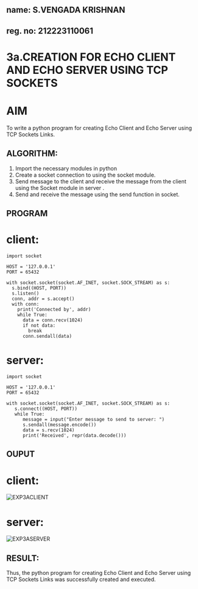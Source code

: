 ## name: S.VENGADA KRISHNAN
## reg. no: 212223110061
# 3a.CREATION FOR ECHO CLIENT AND ECHO SERVER USING TCP SOCKETS
# AIM
To write a python program for creating Echo Client and Echo Server using TCP
Sockets Links.
## ALGORITHM:
1. Import the necessary modules in python
2. Create a socket connection to using the socket module.
3. Send message to the client and receive the message from the client using the Socket module in
 server .
4. Send and receive the message using the send function in socket.
## PROGRAM
# client:
```
import socket

HOST = '127.0.0.1'  
PORT = 65432       

with socket.socket(socket.AF_INET, socket.SOCK_STREAM) as s:
  s.bind((HOST, PORT))
  s.listen()
  conn, addr = s.accept()
  with conn:
    print('Connected by', addr)
    while True:
      data = conn.recv(1024)
      if not data:
        break
      conn.sendall(data)
```
# server:
```
import socket

HOST = '127.0.0.1'  
PORT = 65432        

with socket.socket(socket.AF_INET, socket.SOCK_STREAM) as s:
   s.connect((HOST, PORT))
   while True:
      message = input("Enter message to send to server: ")
      s.sendall(message.encode())
      data = s.recv(1024)
      print('Received', repr(data.decode()))
```
## OUPUT

# client:
![EXP3ACLIENT](https://github.com/SVENGADAKRISHNAN/3a.Sockets_Creation_for_Echo_Client_and_Echo_Server/assets/147473084/b681344c-6702-43a4-add6-aa38c8b91d93)

# server:
![EXP3ASERVER](https://github.com/SVENGADAKRISHNAN/3a.Sockets_Creation_for_Echo_Client_and_Echo_Server/assets/147473084/6dc9210c-4aa7-4103-acfd-bbb710c325d4)




## RESULT:
Thus, the python program for creating Echo Client and Echo Server using TCP Sockets Links 
was successfully created and executed.
